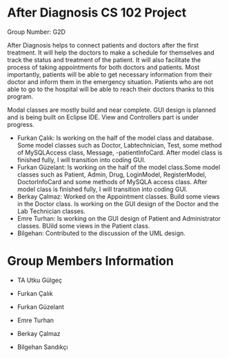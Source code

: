 # After Diagnosis CS 102 Project 
Group Number: G2D

After Diagnosis helps to connect patients and doctors after the first treatment. It will help the doctors to make a schedule for themselves and track the status and treatment of the patient. It will also facilitate the process of taking appointments for both doctors and patients. Most importantly, patients will be able to get necessary information from their doctor and inform them in the emergency situation. Patients who are not able to go to the hospital will be able to reach their doctors thanks to this program. 

Modal classes are mostly build and near complete. GUI design is planned and is being built on Eclipse IDE. View and Controllers part is under progress.

- Furkan Çalık: Is working on the half of the model class and database. Some model classes such as Doctor, Labtechnician, Test, some method of MySQLAccess class, Message, -patientInfoCard. After model class is finished fully, I will transition into coding GUI.
- Furkan Güzelant: Is working on the half of the model class.Some model classes such as Patient, Admin, Drug, LoginModel, RegisterModel, DoctorInfoCard and some methods of MySQLA access class. After model class is finished fully, I will transition into coding GUI.
- Berkay Çalmaz: Worked on the Appointment classes. Build some views in the Doctor class. Is working on the GUI design of the Doctor and the Lab Technician classes.
- Emre Turhan: Is working on the GUI design of Patient and Administrator classes. BUild some views in the Patient class.
- Bilgehan: Contributed to the discussion of the UML design.


# Group Members Information
- TA Utku Gülgeç

- Furkan Çalık
- Furkan Güzelant 
- Emre Turhan
- Berkay Çalmaz
- Bilgehan Sandıkçı 
